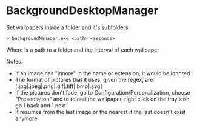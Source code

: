# BackgroundDesktopManager
Set wallpapers inside a folder and it's subfolders

```
> backgroundManager.exe <path> <seconds>
```
Where <path> is a path to a folder and <seconds> the interval of each wallpaper

Notes: 
- If an image has "ignore" in the name or extension, it would be ignored
- The format of pictures that it uses, given the regex, are [.jpg|.jpeg|.png|.gif|.tiff|.bmp|.svg]
- If the pictures don't fade, go to Configuration/Personalization, choose "Presentation" and to reload the wallpaper, right click on the tray icon, go 1 back and 1 next
- It resumes from the last image or the nearest if the last doesn't exist anymore
